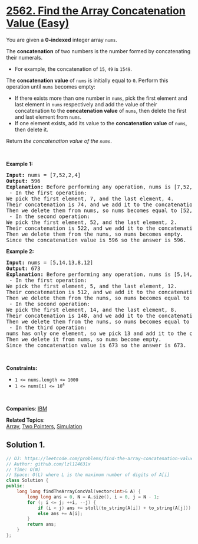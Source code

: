 # [2562. Find the Array Concatenation Value (Easy)](https://leetcode.com/problems/find-the-array-concatenation-value)

<p>You are given a <strong>0-indexed</strong> integer array <code>nums</code>.</p>
<p>The <strong>concatenation</strong> of two numbers is the number formed by concatenating their numerals.</p>
<ul>
	<li>For example, the concatenation of <code>15</code>, <code>49</code> is <code>1549</code>.</li>
</ul>
<p>The <strong>concatenation value</strong> of <code>nums</code> is initially equal to <code>0</code>. Perform this operation until <code>nums</code> becomes empty:</p>
<ul>
	<li>If there exists more than one number in <code>nums</code>, pick the first element and last element in <code>nums</code> respectively and add the value of their concatenation to the <strong>concatenation value</strong> of <code>nums</code>, then delete the first and last element from <code>nums</code>.</li>
	<li>If one element exists, add its value to the <strong>concatenation value</strong> of <code>nums</code>, then delete it.</li>
</ul>
<p>Return<em> the concatenation value of the <code>nums</code></em>.</p>
<p>&nbsp;</p>
<p><strong class="example">Example 1:</strong></p>
<pre><strong>Input:</strong> nums = [7,52,2,4]
<strong>Output:</strong> 596
<strong>Explanation:</strong> Before performing any operation, nums is [7,52,2,4] and concatenation value is 0.
 - In the first operation:
We pick the first element, 7, and the last element, 4.
Their concatenation is 74, and we add it to the concatenation value, so it becomes equal to 74.
Then we delete them from nums, so nums becomes equal to [52,2].
 - In the second operation:
We pick the first element, 52, and the last element, 2.
Their concatenation is 522, and we add it to the concatenation value, so it becomes equal to 596.
Then we delete them from the nums, so nums becomes empty.
Since the concatenation value is 596 so the answer is 596.
</pre>
<p><strong class="example">Example 2:</strong></p>
<pre><strong>Input:</strong> nums = [5,14,13,8,12]
<strong>Output:</strong> 673
<strong>Explanation:</strong> Before performing any operation, nums is [5,14,13,8,12] and concatenation value is 0.
 - In the first operation:
We pick the first element, 5, and the last element, 12.
Their concatenation is 512, and we add it to the concatenation value, so it becomes equal to 512.
Then we delete them from the nums, so nums becomes equal to [14,13,8].
 - In the second operation:
We pick the first element, 14, and the last element, 8.
Their concatenation is 148, and we add it to the concatenation value, so it becomes equal to 660.
Then we delete them from the nums, so nums becomes equal to [13].
 - In the third operation:
nums has only one element, so we pick 13 and add it to the concatenation value, so it becomes equal to 673.
Then we delete it from nums, so nums become empty.
Since the concatenation value is 673 so the answer is 673.
</pre>
<p>&nbsp;</p>
<p><strong>Constraints:</strong></p>
<ul>
	<li><code>1 &lt;= nums.length &lt;= 1000</code></li>
	<li><code>1 &lt;= nums[i] &lt;= 10<sup>4</sup></code></li>
</ul>
<p>&nbsp;</p>

**Companies**:
[IBM](https://leetcode.com/company/ibm)

**Related Topics**:  
[Array](https://leetcode.com/tag/array/), [Two Pointers](https://leetcode.com/tag/two-pointers/), [Simulation](https://leetcode.com/tag/simulation/)

## Solution 1.

```cpp
// OJ: https://leetcode.com/problems/find-the-array-concatenation-value
// Author: github.com/lzl124631x
// Time: O(N)
// Space: O(L) where L is the maximum number of digits of A[i]
class Solution {
public:
    long long findTheArrayConcVal(vector<int>& A) {
        long long ans = 0, N = A.size(), i = 0, j = N - 1;
        for (; i <= j; ++i, --j) {
            if (i < j) ans += stoll(to_string(A[i]) + to_string(A[j]));
            else ans += A[i];
        }
        return ans;
    }
};
```